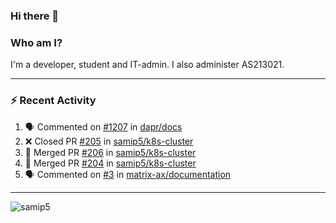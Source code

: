 ### Hi there 👋

### Who am I?
I'm a developer, student and IT-admin. I also administer AS213021.

---
### :zap: Recent Activity
<!--START_SECTION:activity-->
1. 🗣 Commented on [#1207](https://github.com/dapr/docs/issues/1207) in [dapr/docs](https://github.com/dapr/docs)
2. ❌ Closed PR [#205](https://github.com/samip5/k8s-cluster/pull/205) in [samip5/k8s-cluster](https://github.com/samip5/k8s-cluster)
3. 🎉 Merged PR [#206](https://github.com/samip5/k8s-cluster/pull/206) in [samip5/k8s-cluster](https://github.com/samip5/k8s-cluster)
4. 🎉 Merged PR [#204](https://github.com/samip5/k8s-cluster/pull/204) in [samip5/k8s-cluster](https://github.com/samip5/k8s-cluster)
5. 🗣 Commented on [#3](https://github.com/matrix-ax/documentation/issues/3) in [matrix-ax/documentation](https://github.com/matrix-ax/documentation)
<!--END_SECTION:activity-->
---

<img align="center" src="https://github-readme-stats.vercel.app/api?username=samip5&show_icons=true" alt="samip5" />
